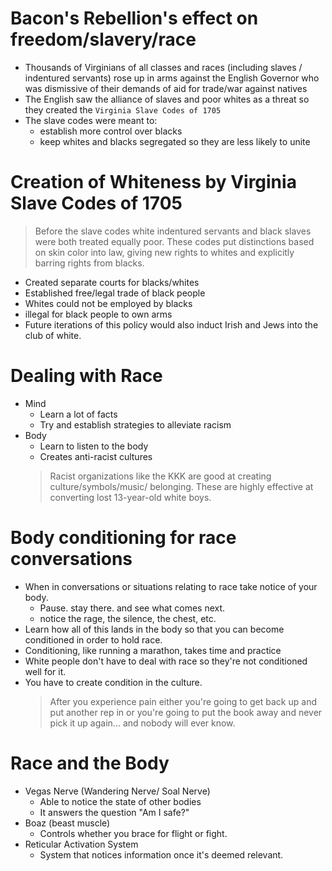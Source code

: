 # Bacon's Rebellion's effect on freedom/slavery/race
* Thousands of Virginians of all classes and races (including slaves / indentured servants) rose up in arms against the English Governor who was dismissive of their demands of aid for trade/war against natives
* The English saw the alliance of slaves and poor whites as a threat so they created the `Virginia Slave Codes of 1705` 
* The slave codes were meant to: 
  * establish more control over blacks
  * keep whites and blacks segregated so they are less likely to unite

# Creation of Whiteness by Virginia Slave Codes of 1705
> Before the slave codes white indentured servants and black slaves were both treated equally poor. These codes put distinctions based on skin color into law, giving new rights to whites and explicitly barring rights from blacks.
* Created separate courts for blacks/whites
* Established free/legal trade of black people
* Whites could not be employed by blacks
* illegal for black people to own arms
* Future iterations of this policy would also induct Irish and Jews into the club of white.

# Dealing with Race
* Mind
  * Learn a lot of facts
  * Try and establish strategies to alleviate racism
* Body
  * Learn to listen to the body
  * Creates anti-racist cultures
  > Racist organizations like the KKK are good at creating culture/symbols/music/ belonging. These are highly effective at converting lost 13-year-old white boys.

# Body conditioning for race conversations
* When in conversations or situations relating to race take notice of your body.
  * Pause. stay there. and see what comes next.
  *  notice the rage, the silence, the chest, etc.
* Learn how all of this lands in the body so that you can become conditioned in order to hold race.
* Conditioning, like running a marathon, takes time and practice
* White people don't have to deal with race so they're not conditioned well for it. 
* You have to create condition in the culture.
  > After you experience pain either you're going to get back up and put another rep in or you're going to put the book away and never pick it up again... and nobody will ever know. 

# Race and the Body
* Vegas Nerve (Wandering Nerve/ Soal Nerve) 
  * Able to notice the state of other bodies
  * It answers the question "Am I safe?"
* Boaz (beast muscle) 
  * Controls whether you brace for flight or fight.
* Reticular Activation System
  * System that notices information once it's deemed relevant. 
